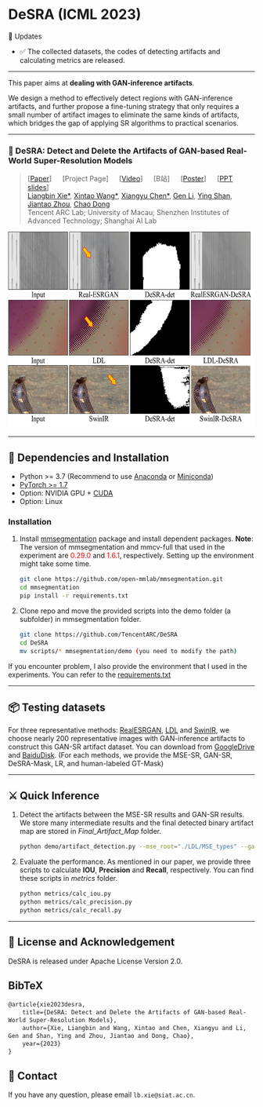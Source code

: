 # DeSRA (ICML 2023)

🚩 Updates

- ✅ The collected datasets, the codes of detecting artifacts and calculating metrics are released.

---

This paper aims at **dealing with GAN-inference artifacts**.
<br>

We design a method to effectively detect regions with GAN-inference artifacts, and further propose a fine-tuning strategy that only requires a small number of artifact
images to eliminate the same kinds of artifacts, which bridges the gap of applying SR algorithms to practical scenarios.

---

### :book: DeSRA: Detect and Delete the Artifacts of GAN-based Real-World Super-Resolution Models

> [[Paper](https://openreview.net/pdf?id=M0bwbIl4Bl)] &emsp; [Project Page] &emsp; [[Video](https://recorder-v3.slideslive.com/#/share?share=82996&s=e6ebdd07-a83b-4f4b-8eab-a5f103c6c46b)] &emsp; [B站] &emsp; [[Poster](https://docs.google.com/presentation/d/18-kVUBRgGKF4JUrN253yURJGDKcFNpaB/edit?usp=drive_web&ouid=113023682396793851067&rtpof=true)] &emsp; [[PPT slides](https://docs.google.com/presentation/d/15zGKWNd6vPuGI-dMf0ZsGrfMnPhXO-8s/edit?rtpof=true)]<br>
> [Liangbin Xie*](https://liangbinxie.github.io/), [Xintao Wang*](https://xinntao.github.io/), [Xiangyu Chen*](https://chxy95.github.io/), [Gen Li](https://scholar.google.com/citations?user=jBxlX7oAAAAJ&hl=en), [Ying Shan](https://scholar.google.com/citations?user=4oXBp9UAAAAJ&hl=en), [Jiantao Zhou](https://www.fst.um.edu.mo/personal/jtzhou/), [Chao Dong](https://scholar.google.com.hk/citations?user=OSDCB0UAAAAJ) <br>
> Tencent ARC Lab; University of Macau; Shenzhen Institutes of Advanced Technology; Shanghai AI Lab

<p align="center">
  <img src="./assets/DeSRA_teasor.jpg", height=400>
</p>

---

## 🔧 Dependencies and Installation

- Python >= 3.7 (Recommend to use [Anaconda](https://www.anaconda.com/download/#linux) or [Miniconda](https://docs.conda.io/en/latest/miniconda.html))
- [PyTorch >= 1.7](https://pytorch.org/)
- Option: NVIDIA GPU + [CUDA](https://developer.nvidia.com/cuda-downloads)
- Option: Linux

### Installation

1. Install [mmsegmentation](<https://github.com/open-mmlab/mmsegmentation>) package and install dependent packages. **Note**: The version of mmsegmentation and mmcv-full that used in the experiment are <span style="color:red">0.29.0</span> and <span style="color:red">1.6.1</span>, respectively. Setting up the environment might take some time.

    ```bash
    git clone https://github.com/open-mmlab/mmsegmentation.git
    cd mmsegmentation
    pip install -r requirements.txt
    ```

2. Clone repo and move the provided scripts into the demo folder (a subfolder) in mmsegmentation folder.

    ```bash
    git clone https://github.com/TencentARC/DeSRA
    cd DeSRA
    mv scripts/* mmsegmentation/demo (you need to modify the path)
    ```

If you encounter problem, I also provide the environment that I used in the experiments. You can refer to the [requirements.txt](./requirements.txt)

---

## 📦 Testing datasets

For three representative methods: [RealESRGAN](<https://github.com/xinntao/Real-ESRGAN#-demos-videos>), [LDL](<https://github.com/csjliang/LDL>) and [SwinIR](<https://github.com/JingyunLiang/SwinIR>), we
choose nearly 200 representative images with GAN-inference artifacts to construct this GAN-SR artifact
dataset. You can download from [GoogleDrive](<https://drive.google.com/drive/folders/1jPTvXq_uJvpOaP5uCZ6unmb13Gt2naVC?usp=sharing>) and [BaiduDisk](<https://pan.baidu.com/s/1rwwEpATlPo9RFzTv6D7lBw?pwd=DGLF>). (For each methods, we provide the MSE-SR, GAN-SR, DeSRA-Mask, LR, and human-labeled GT-Mask)

---

## ⚔️ Quick Inference

1. Detect the artifacts between the MSE-SR results and GAN-SR results. We store many intermediate results and the final detected binary artifact map are stored in *Final_Artifact_Map* folder.

    ```bash
    python demo/artifact_detection.py --mse_root="./LDL/MSE_types" --gan_root="./LDL/GAN_types" --save_root="./results/LDL/DeSRA"
    ```

2. Evaluate the performance. As mentioned in our paper, we provide three scripts to calculate **IOU**, **Precision** and **Recall**, respectively. You can find these scripts in *metrics* folder.

    ```bash
    python metrics/calc_iou.py
    python metrics/calc_precision.py
    python metrics/calc_recall.py
    ```

---

## 📜 License and Acknowledgement

DeSRA is released under Apache License Version 2.0.

## BibTeX

    @article{xie2023desra,
        title={DeSRA: Detect and Delete the Artifacts of GAN-based Real-World Super-Resolution Models},
        author={Xie, Liangbin and Wang, Xintao and Chen, Xiangyu and Li, Gen and Shan, Ying and Zhou, Jiantao and Dong, Chao},
        year={2023}
    }

## 📧 Contact

If you have any question, please email `lb.xie@siat.ac.cn`.
